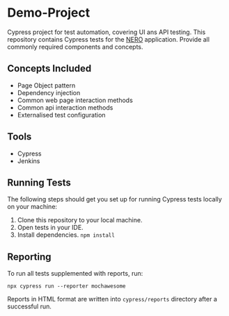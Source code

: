 # Demo-Project
Cypress project for test automation, covering UI ans API testing.
This repository contains Cypress tests for the [NERO](https://alpha.unic-lab.by/) application.
Provide all commonly required components and concepts.

## Concepts Included

* Page Object pattern
* Dependency injection
* Common web page interaction methods
* Common api interaction methods
* Externalised test configuration

## Tools

* Cypress
* Jenkins

## Running Tests

The following steps should get you set up for running Cypress tests locally on your machine:

1. Clone this repository to your local machine.
2. Open tests in your IDE.
3. Install dependencies.
`npm install`

## Reporting

To run all tests supplemented with reports, run:

`npx cypress run --reporter mochawesome`

Reports in HTML format are written into `cypress/reports` directory after a successful run.

